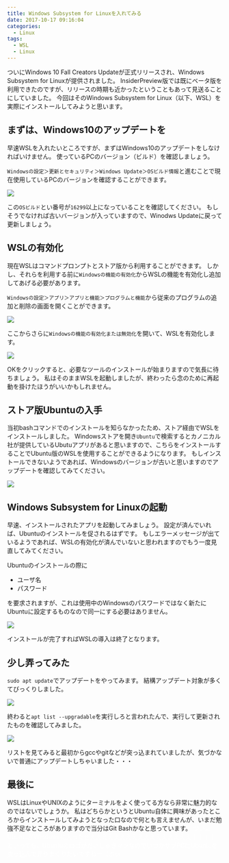```yaml
---
title: Windows Subsystem for Linuxを入れてみる
date: 2017-10-17 09:16:04
categories:
  - Linux
tags:
  - WSL
  - Linux
---
```


ついにWindows 10 Fall Creators Updateが正式リリースされ、Windows Subsystem for Linuxが提供されました。
InsiderPreview版では既にベータ版を利用できたのですが、リリースの時期も近かったということもあって見送ることにしていました。
今回はそのWindows Subsystem for Linux（以下、WSL）を実際にインストールしてみようと思います。

## まずは、Windows10のアップデートを
早速WSLを入れたいところですが、まずはWindows10のアップデートをしなければいけません。
使っているPCのバージョン（ビルド）を確認しましょう。

`Windowsの設定＞更新とセキュリティ＞Windows Update＞OSビルド情報`と進むことで現在使用しているPCのバージョンを確認することができます。

<img src="..\..\..\img\windows_build.png" />

この`OSビルド`とい番号が`16299`以上になっていることを確認してください。
もしそうでなければ古いバージョンが入っていますので、Winodws Updateに戻って更新しましょう。


## WSLの有効化
現在WSLはコマンドプロンプトとストア版から利用することができます。
しかし、それらを利用する前に`Windowsの機能の有効化`からWSLの機能を有効化し追加してあげる必要があります。

`Windowsの設定＞アプリ＞アプリと機能＞プログラムと機能`から従来のプログラムの追加と削除の画面を開くことができます。

<img src="..\..\..\img\program_list.png" />

ここからさらに`Windowsの機能の有効化または無効化`を開いて、WSLを有効化します。

<img src="..\..\..\img\windows_apps.png" />

OKをクリックすると、必要なツールのインストールが始まりますので気長に待ちましょう。
私はそのままWSLを起動しましたが、終わったら念のために再起動を掛けたほうがいいかもしれません。

## ストア版Ubuntuの入手
当初bashコマンドでのインストールを知らなかったため、ストア経由でWSLをインストールしました。
Windowsストアを開き`Ubuntu`で検索するとカノニカル社が提供しているUbutuアプリがあると思いますので、こちらをインストールすることでUbuntu版のWSLを使用することができるようになります。
もしインストールできないようであれば、Windowsのバージョンが古いと思いますのでアップデートを確認してみてください。

<img src="..\..\..\img\wsl_ubuntu.png" />


## Windows Subsystem for Linuxの起動
早速、インストールされたアプリを起動してみましょう。
設定が済んでいれば、Ubuntuのインストールを促されるはずです。
もしエラーメッセージが出ているようであれば、WSLの有効化が済んでいないと思われますのでもう一度見直してみてください。

Ubuntuのインストールの際に

* ユーザ名
* パスワード

を要求されますが、これは使用中のWindowsのパスワードではなく新たにUbuntuに設定するものなので同一にする必要はありません。

<img src="..\..\..\img\wsl_install.png" />

インストールが完了すればWSLの導入は終了となります。


## 少し弄ってみた
`sudo apt update`でアップデートをやってみます。
結構アップデート対象が多くてびっくりしました。

<img src="..\..\..\img\apt_update.png" />

終わると`apt list --upgradable`を実行しろと言われたんで、実行して更新されたものを確認してみました。

<img src="..\..\..\img\apt_list.png" />

リストを見てみると最初からgccやgitなどが突っ込まれていましたが、気づかないで普通にアップデートしちゃいました・・・


## 最後に
WSLはLinuxやUNIXのようにターミナルをよく使ってる方なら非常に魅力的なのではないでしょうか。
私はどちらかというとUbuntu自体に興味があったところからインストールしてみようとなった口なので何とも言えませんが、いまだ勉強不足なところがありますので当分はGit Bashかなと思っています。
<font color="White">ついにUbuntuがWindowsに入ったぜえええええええええええええええええ！！！！</font>
<font color="White">といっても、UbuntuのロゴがだいしゅきマンなのでいつかサブPCにUbuntuを突っ込んで弄りまくりたいですねー（ぶぃ</font>


<!--
><div style="text-align: right;">
引用元：[name](https://)
</div>
<img src="..\..\..\img\" />
<font color="White"></font>
-->
